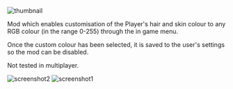 ![thumbnail](https://github.com/NexusQuile/cc2-CustomSkin-Hair/assets/104992166/cacadfde-f511-40d7-94cc-8c052a3c83fc)

Mod which enables customisation of the Player's hair and skin colour to any RGB colour (in the range 0-255) through the in game menu.

Once the custom colour has been selected, it is saved to the user's settings so the mod can be disabled.

Not tested in multiplayer.

![screenshot2](https://github.com/NexusQuile/cc2-CustomSkin-Hair/assets/104992166/8439d09d-5dfe-4b54-8c14-1304f4f7c992)
![screenshot1](https://github.com/NexusQuile/cc2-CustomSkin-Hair/assets/104992166/0a0e2f42-9355-4d93-bb2d-5b2c0b886e51)

